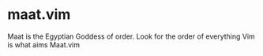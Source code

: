 # maat.vim
Maat is the Egyptian Goddess of order. Look for the order of everything Vim is what aims Maat.vim
